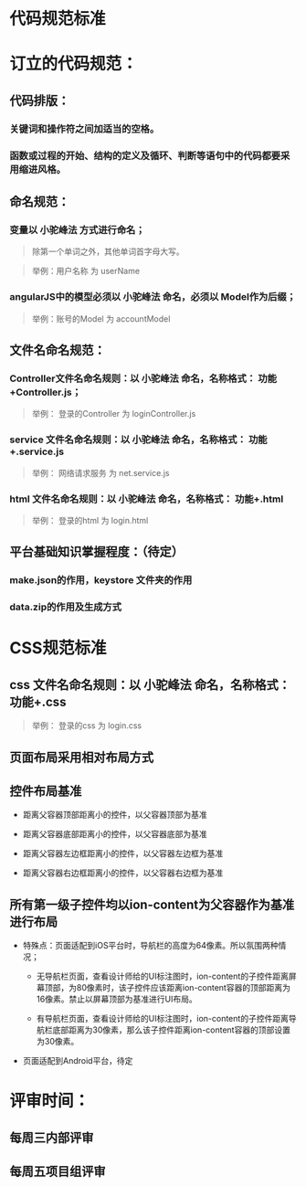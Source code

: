 <!-- toc -->

# 代码规范标准

# 订立的代码规范：

## 代码排版：
        
### 关键词和操作符之间加适当的空格。 

### 函数或过程的开始、结构的定义及循环、判断等语句中的代码都要采用缩进风格。 

## 命名规范：
        
### 变量以 小驼峰法 方式进行命名；
                
> 除第一个单词之外，其他单词首字母大写。

> 举例：用户名称 为 userName

### angularJS中的模型必须以 小驼峰法 命名，必须以 Model作为后缀；

> 举例：账号的Model 为 accountModel

## 文件名命名规范：

### Controller文件名命名规则：以 小驼峰法 命名，名称格式： 功能+Controller.js；

> 举例： 登录的Controller 为 loginController.js

### service 文件名命名规则：以 小驼峰法 命名，名称格式： 功能+.service.js

> 举例： 网络请求服务 为 net.service.js

### html 文件名命名规则：以 小驼峰法 命名，名称格式： 功能+.html

> 举例： 登录的html 为 login.html

## 平台基础知识掌握程度：（待定）

### make.json的作用，keystore 文件夹的作用

### data.zip的作用及生成方式

# CSS规范标准

## css 文件名命名规则：以 小驼峰法 命名，名称格式： 功能+.css

> 举例： 登录的css 为 login.css

## 页面布局采用相对布局方式

## 控件布局基准

* 距离父容器顶部距离小的控件，以父容器顶部为基准

* 距离父容器底部距离小的控件，以父容器底部为基准

* 距离父容器左边框距离小的控件，以父容器左边框为基准

* 距离父容器右边框距离小的控件，以父容器右边框为基准

## 所有第一级子控件均以ion-content为父容器作为基准进行布局

* 特殊点：页面适配到iOS平台时，导航栏的高度为64像素。所以氛围两种情况；

    * 无导航栏页面，查看设计师给的UI标注图时，ion-content的子控件距离屏幕顶部，为80像素时，该子控件应该距离ion-content容器的顶部距离为16像素。禁止以屏幕顶部为基准进行UI布局。
    
    * 有导航栏页面，查看设计师给的UI标注图时，ion-content的子控件距离导航栏底部距离为30像素，那么该子控件距离ion-content容器的顶部设置为30像素。
   
* 页面适配到Android平台，待定

# 评审时间：

## 每周三内部评审

## 每周五项目组评审